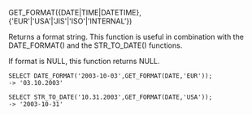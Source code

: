 GET_FORMAT({DATE|TIME|DATETIME}, {'EUR'|'USA'|'JIS'|'ISO'|'INTERNAL'})

Returns a format string. This function is useful in combination with the DATE_FORMAT() and the STR_TO_DATE() functions.

If format is NULL, this function returns NULL.

```
SELECT DATE_FORMAT('2003-10-03',GET_FORMAT(DATE,'EUR'));
-> '03.10.2003'

SELECT STR_TO_DATE('10.31.2003',GET_FORMAT(DATE,'USA'));
-> '2003-10-31'
```
